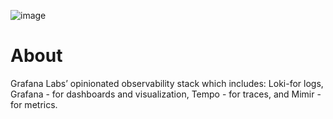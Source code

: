 ![image](https://github.com/YouMightNotNeedKubernetes/grafana-lgtm-stack/assets/4363857/febf931e-0352-4e9d-bf54-b372a084d441)

# About

Grafana Labs’ opinionated observability stack which includes: Loki-for logs, Grafana - for dashboards and visualization, Tempo - for traces, and Mimir - for metrics.

